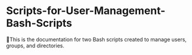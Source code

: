 # Scripts-for-User-Management-Bash-Scripts
👥This is the documentation for two Bash scripts created to manage users, groups, and directories.
